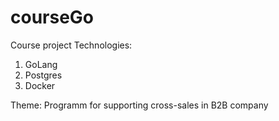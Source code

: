# courseGo
Course project
Technologies:
  1. GoLang
  2. Postgres
  3. Docker


Theme: Programm for supporting cross-sales in B2B company
